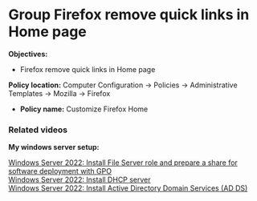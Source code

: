 # Group Firefox remove quick links in Home page

<b>Objectives:</b>

* Firefox remove quick links in Home page

<b>Policy location:</b> Computer Configuration -> Policies -> Administrative Templates -> Mozilla -> Firefox

* <b>Policy name:</b> Customize Firefox Home

### Related videos

<b>My windows server setup:</b> <br />

[Windows Server 2022: Install File Server role and prepare a share for software deployment with GPO](https://youtu.be/jEWSdC2qwyA) <br />
[Windows Server 2022: Install DHCP server](https://youtu.be/8n0MD9stQis) <br />
[Windows Server 2022: Install Active Directory Domain Services (AD DS)](https://youtu.be/1cYewbW3Tl0) <br />